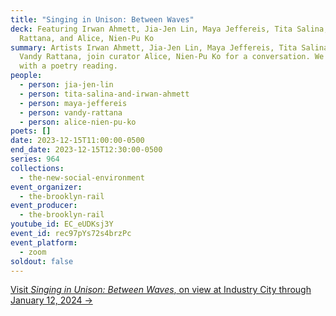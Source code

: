```yaml
---
title: "Singing in Unison: Between Waves"
deck: Featuring Irwan Ahmett, Jia-Jen Lin, Maya Jeffereis, Tita Salina, Vandy
  Rattana, and Alice, Nien-Pu Ko
summary: Artists Irwan Ahmett, Jia-Jen Lin, Maya Jeffereis, Tita Salina, and
  Vandy Rattana, join curator Alice, Nien-Pu Ko for a conversation. We conclude
  with a poetry reading.
people:
  - person: jia-jen-lin
  - person: tita-salina-and-irwan-ahmett
  - person: maya-jeffereis
  - person: vandy-rattana
  - person: alice-nien-pu-ko
poets: []
date: 2023-12-15T11:00:00-0500
end_date: 2023-12-15T12:30:00-0500
series: 964
collections:
  - the-new-social-environment
event_organizer:
  - the-brooklyn-rail
event_producer:
  - the-brooklyn-rail
youtube_id: EC_eUDKsj3Y
event_id: rec97pYs72s4brzPc
event_platform:
  - zoom
soldout: false
---
```

[V﻿isit *Singing in Unison: Between Waves*, on view at Industry City through January 12, 2024 →](https://singing-in-unison.brooklynrail.org/)